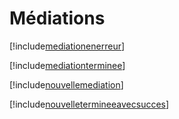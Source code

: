 # Médiations

[!include[mediationenerreur](mediations.mediationenerreur.autogen.md)]

[!include[mediationterminee](mediations.mediationterminee.autogen.md)]

[!include[nouvellemediation](mediations.nouvellemediation.autogen.md)]

[!include[nouvelletermineeavecsucces](mediations.nouvelletermineeavecsucces.autogen.md)]










































































































